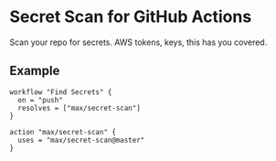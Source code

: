 # Secret Scan for GitHub Actions

Scan your repo for secrets. AWS tokens, keys, this has you covered.

## Example

```
workflow "Find Secrets" {
  on = "push"
  resolves = ["max/secret-scan"]
}

action "max/secret-scan" {
  uses = "max/secret-scan@master"
}
```
